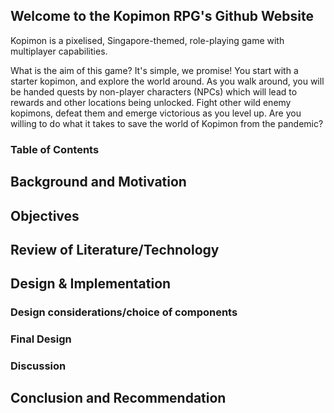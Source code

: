 ## Welcome to the Kopimon RPG's Github Website

Kopimon is a pixelised, Singapore-themed, role-playing game with multiplayer capabilities. 

What is the aim of this game? It's simple, we promise! You start with a starter kopimon, and explore the world around. As you walk around, you will be handed quests by non-player characters (NPCs) which will lead to rewards and other locations being unlocked. Fight other wild enemy kopimons, defeat them and emerge victorious as you level up. Are you willing to do what it takes to save the world of Kopimon from the pandemic?

### Table of Contents


## Background and Motivation

## Objectives


## Review of Literature/Technology


## Design & Implementation
### Design considerations/choice of components

### Final Design

### Discussion


## Conclusion and Recommendation

